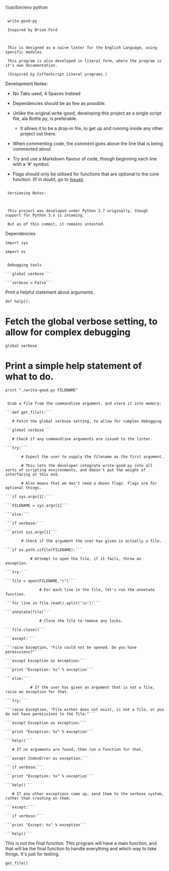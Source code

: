 
!/usr/bin/env python

``````

 write-good-py

 Inspired by Brian Ford



 This is designed as a naive linter for the English Language, using specific modules.

 This program is also developed in literal form, where the program is it's own documentation.

 (Inspired by CoffeeScript Literal programs.)

``````

 Development Notes:



 * No Tabs used, 4 Spaces Instead

 * Dependencies should be as few as possible.

 * Unlike the original write-good, developing this project as a single script file, ala Bottle.py, is preferable.

     * It allows it to be a drop-in file, to get up and running inside any other project out there.

 * When commenting code, the comment goes above the line that is being commented about.

 * Try and use a Markdown flavour of code, though beginning each line with a '#' symbol.

 * Flags should only be utilised for functions that are optional to the core function. (If in doubt, go to [Issues](https://github.com/shakna-israel/write-good-py)

``````

 Versioning Notes:



 This project was developed under Python 2.7 originally, though support for Python 3.x is incoming.

 But as of this commit, it remains untested.

``````

 Dependencies

 

```import sys```

```import os```

``````

 Debugging tools

```global verbose```

```verbose = False```

``````

 Print a helpful statement about arguments.

```def help():```

   # Fetch the global verbose setting, to allow for complex debugging

```global verbose```

   # Print a simple help statement of what to do.

```print "./write-good.py FILENAME"```

``````

 Grab a file from the commandline argument, and store it into memory:

```def get_file():```

   # Fetch the global verbose setting, to allow for complex debugging

```global verbose```

   # Check if any commandline arguments are issued to the linter.

```try:```

       # Expect the user to supply the filename as the first argument.

       # This lets the developer integrate write-good-py into all sorts of scripting environments, and doesn't put the weight of interfacing at this end.

       # Also means that we don't need a dozen flags. Flags are for optional things.

```if sys.argv[1]:```

```FILENAME = sys.argv[1]```

```else:```

```if verbose:```

```print sys.argv[1]```

       # Check if the argument the user has given is actually a file.

```if os.path.isfile(FILENAME):```

           # Attempt to open the file, if it fails, throw an exception.

```try:```

```file = open(FILENAME,"r")```

               # For each line in the file, let's run the annotate function.

```for line in file.read().split('\n'):```

```annotate(file)```

               # Close the file to remove any locks.

```file.close()```

```except:```

```raise Exception, "File could not be opened. Do you have permissions?"```

```except Exception as exception:```

```print "Exception: %s" % exception```

```else:```

           # If the user has given an argument that is not a file, raise an exception for that.

```try:```

```raise Exception, "File either does not exist, is not a file, or you do not have permissions to the file."```

```except Exception as exception:```

```print "Exception: %s" % exception```

```help()```

   # If no arguments are found, then run a function for that.

```except IndexError as exception:```

```if verbose:```

```print "Exception: %s" % exception```

```help()```

   # If any other exceptions come up, send them to the verbose system, rather than crashing on them.

```except:```

```if verbose:```

```print "Except: %s" % exception```

```help()```

``````

 This is not the final function. This program will have a main function, and that will be the final function to handle everything and which way to take things. It's just for testing.

```get_file()```

``````
